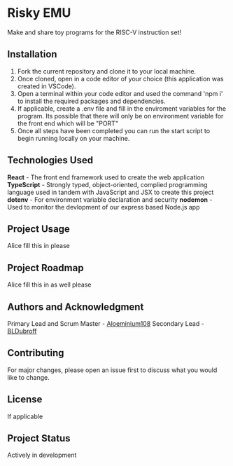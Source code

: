 # Risky EMU

Make and share toy programs for the RISC-V instruction set!

## Installation

1. Fork the current repository and clone it to your local machine.
2. Once cloned, open in a code editor of your choice (this application was created in VSCode).
3. Open a terminal within your code editor and used the command 'npm i' to install the required packages and dependencies.
4. If applicable, create a .env file and fill in the enviroment variables for the program. Its possible that there will only be on environment variable for the front end which will be "PORT"
5. Once all steps have been completed you can run the start script to begin running locally on your machine.

## Technologies Used

**React** - The front end framework used to create the web application
**TypeScript** - Strongly typed, object-oriented, complied programming language used in tandem with JavaScript and JSX to create this project
**dotenv** - For environment variable declaration and security
**nodemon** - Used to monitor the devlopment of our express based Node.js app

## Project Usage

Alice fill this in please

## Project Roadmap

Alice fill this in as well please

## Authors and Acknowledgment

Primary Lead and Scrum Master - [Aloeminium108](https://github.com/Aloeminium108)
Secondary Lead - [BLDubroff](https://github.com/BLDubroff)

## Contributing

For major changes, please open an issue first to discuss what you would like to change.

## License

If applicable

## Project Status

Actively in development


